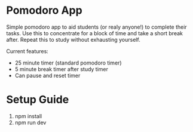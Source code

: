 # Pomodoro App


Simple pomodoro app to aid students (or realy anyone!) to complete their tasks. Use this to concentrate for a block of time and take a short break after. Repeat this to study without exhausting yourself.

Current features:
* 25 minute timer (standard pomodoro timer)
* 5 minute break timer after study timer
* Can pause and reset timer

# Setup Guide
1. npm install
2. npm run dev





